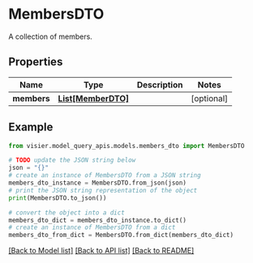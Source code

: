 # MembersDTO

A collection of members.

## Properties

Name | Type | Description | Notes
------------ | ------------- | ------------- | -------------
**members** | [**List[MemberDTO]**](MemberDTO.md) |  | [optional] 

## Example

```python
from visier.model_query_apis.models.members_dto import MembersDTO

# TODO update the JSON string below
json = "{}"
# create an instance of MembersDTO from a JSON string
members_dto_instance = MembersDTO.from_json(json)
# print the JSON string representation of the object
print(MembersDTO.to_json())

# convert the object into a dict
members_dto_dict = members_dto_instance.to_dict()
# create an instance of MembersDTO from a dict
members_dto_from_dict = MembersDTO.from_dict(members_dto_dict)
```
[[Back to Model list]](../README.md#documentation-for-models) [[Back to API list]](../README.md#documentation-for-api-endpoints) [[Back to README]](../README.md)


